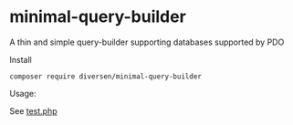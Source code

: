 # minimal-query-builder

A thin and simple query-builder supporting databases supported by PDO

Install 

    composer require diversen/minimal-query-builder

Usage: 

See [test.php](test.php)